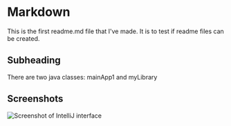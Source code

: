 # Markdown 

This is the first readme.md file that I've made. It is to test if readme files can be created.

## Subheading

There are two java classes: mainApp1 and myLibrary

## Screenshots
<img alt="Screenshot of IntelliJ interface" src="C:\Users\Alwin\IdeaProjects\Comp3111LEx\src\main\image1.png" title="Screenshot"/>
